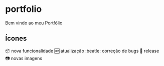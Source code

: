 # portfolio
Bem vindo ao meu Portfólio

## Ícones

:package: nova funcionalidade
:up: atualização
:beatle: correção de bugs
:checkered_flag: release
:camera: novas imagens